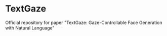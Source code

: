 # TextGaze
Official repository for paper "TextGaze: Gaze-Controllable Face Generation with Natural Language"
